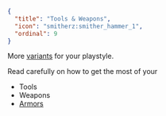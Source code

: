 ```json
{
  "title": "Tools & Weapons",
  "icon": "smitherz:smither_hammer_1",
  "ordinal": 9
}
```

More [variants](^aged_lite:tools_and_weapons/variants) for your playstyle.


Read carefully on how to get the most of your

- Tools
- Weapons
- [Armors](^aged_lite:armors)